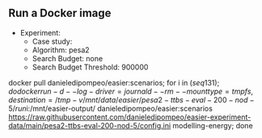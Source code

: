 
## Run a Docker image

 - Experiment: 
   - Case study: 
   - Algorithm: pesa2
   - Search Budget: none
   - Search Budget Threshold: 900000

docker pull danieledipompeo/easier:scenarios; for i in $(seq 1 31); do docker run -d --log-driver=journald --rm --mount type=tmpfs,destination=/tmp -v /mnt/data/easier/pesa2-ttbs-eval-200-nod-5/run$i:/mnt/easier-output/ danieledipompeo/easier:scenarios https://raw.githubusercontent.com/danieledipompeo/easier-experiment-data/main/pesa2-ttbs-eval-200-nod-5/config.ini modelling-energy; done 

